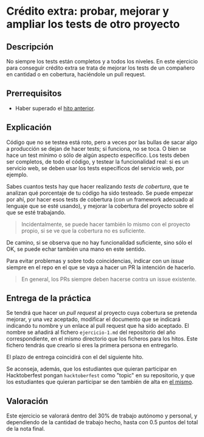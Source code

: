 # Crédito extra: probar, mejorar y ampliar los tests de otro proyecto

## Descripción

No siempre los tests están completos y a todos los niveles. En este
ejercicio para conseguir crédito extra se trata de mejorar los tests
de un compañero en cantidad o en cobertura, haciéndole un pull
request.

## Prerrequisitos

* Haber superado el [hito anterior](3.Docker.md).

## Explicación

Código que no se testea está roto, pero a veces por las bullas de
sacar algo a producción se dejan de hacer tests; si funciona, no se
toca. O bien se hace un test mínimo o sólo de algún aspecto
específico. Los tests deben ser completos, de todo el código, y
testear la funcionalidad real: si es un servicio web, se deben usar
los tests específicos del servicio web, por ejemplo.

Sabes cuantos tests hay que hacer realizando *tests de cobertura*, que
te analizan qué porcentaje de tu código ha sido testeado. Se puede
empezar por ahí, por hacer esos tests de cobertura (con un framework
adecuado al lenguaje que se esté usando), y mejorar la
cobertura del proyecto sobre el que se esté trabajando.

> Incidentalmente, se puede hacer también lo mismo con el proyecto
> propio, si se ve que la cobertura no es suficiente.

De camino, si se observa que no hay funcionalidad suficiente, sino
sólo el OK, se puede echar también una mano en este sentido.

Para evitar problemas y sobre todo coincidencias, indicar con un
*issue* siempre en el repo en el que se vaya a hacer un PR la
intención de hacerlo.

> En general, los PRs siempre deben hacerse contra un issue
> existente.

## Entrega de la práctica

Se tendrá que hacer un *pull request* al proyecto cuya cobertura se
pretenda mejorar, y una vez aceptado, modificar el documento que se
indicará indicando tu nombre y un enlace al pull request que ha sido
aceptado. El nombre se añadirá al fichero `ejercicio-1.md` del
repositorio del año correspondiente, en el mismo directorio que los
ficheros para los hitos. Este fichero tendrás que crearlo si eres la
primera persona en entregarlo.

El plazo de entrega coincidirá con el del siguiente hito.

Se aconseja, además, que los estudiantes que quieran participar en
Hacktoberfest pongan `hacktoberfest` como "topic" en su repositorio, y
que los estudiantes que quieran participar se den también de alta en
[el mismo](https://hacktoberfest.digitalocean.com/).

## Valoración

Este ejercicio se valorará dentro del 30% de trabajo autónomo y
personal, y dependiendo de la cantidad de trabajo hecho, hasta con 0.5
puntos del total de la nota final.
